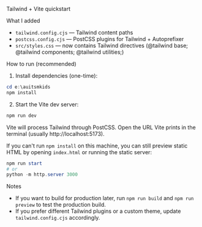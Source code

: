 Tailwind + Vite quickstart

What I added
- `tailwind.config.cjs` — Tailwind content paths
- `postcss.config.cjs` — PostCSS plugins for Tailwind + Autoprefixer
- `src/styles.css` — now contains Tailwind directives (@tailwind base; @tailwind components; @tailwind utilities;)

How to run (recommended)
1) Install dependencies (one-time):

```powershell
cd e:\auitsmkids
npm install
```

2) Start the Vite dev server:

```powershell
npm run dev
```

Vite will process Tailwind through PostCSS. Open the URL Vite prints in the terminal (usually http://localhost:5173).

If you can't run `npm install` on this machine, you can still preview static HTML by opening `index.html` or running the static server:

```powershell
npm run start
# or
python -m http.server 3000
```

Notes
- If you want to build for production later, run `npm run build` and `npm run preview` to test the production build.
- If you prefer different Tailwind plugins or a custom theme, update `tailwind.config.cjs` accordingly.
